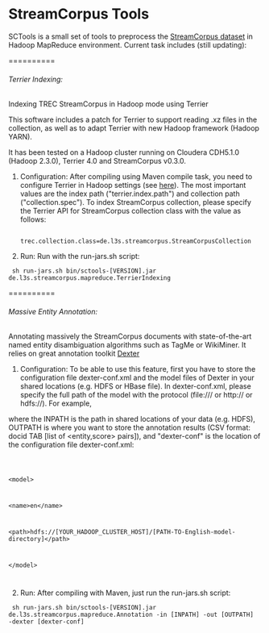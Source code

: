 StreamCorpus Tools
==================

SCTools is a small set of tools to preprocess the [StreamCorpus dataset](http://s3.amazonaws.com/aws-publicdatasets/trec/ts/index.html) in Hadoop MapReduce environment. Current task includes (still updating):


==========
###### Terrier Indexing: ######


Indexing TREC StreamCorpus in Hadoop mode using Terrier

This software includes a patch for Terrier to support reading .xz files in the collection, as well as to adapt Terrier with new Hadoop framework (Hadoop YARN).

It has been tested on a Hadoop cluster running on Cloudera CDH5.1.0 (Hadoop 2.3.0), Terrier 4.0 and StreamCorpus v0.3.0.



1. Configuration: After compiling using Maven compile task, you need to configure Terrier in Hadoop settings (see [here](http://terrier.org/docs/v4.0/hadoop_configuration.html)). The most important values are the index path ("terrier.index.path") and collection path ("collection.spec"). To index StreamCorpus collection, please specify the Terrier API for StreamCorpus collection class with the value as follows:

     <code> trec.collection.class=de.l3s.streamcorpus.StreamCorpusCollection</code>

2. Run: Run with the run-jars.sh script: 

<code> sh run-jars.sh bin/sctools-[VERSION].jar de.l3s.streamcorpus.mapreduce.TerrierIndexing</code>

==========
###### Massive Entity Annotation: ######

Annotating massively the StreamCorpus documents with state-of-the-art named entity disambiguation algorithms such as TagMe or WikiMiner. It relies on great annotation toolkit [Dexter](http://dexter.isti.cnr.it)

1. Configuration: To be able to use this feature, first you have to store the configuration file dexter-conf.xml and the model files of Dexter in your shared locations (e.g. HDFS or HBase file). In dexter-conf.xml, please specify the full path of the model with the protocol (file:/// or http:// or hdfs://). For example, 

where the INPATH is the path in shared locations of your data (e.g. HDFS), OUTPATH is where you want to store the annotation results (CSV format: docid TAB [list of <entity,score> pairs]), and "dexter-conf" is the location of the configuration file dexter-conf.xml:

<code>

&lt;model&gt; 

 &lt;name&gt;en&lt;/name&gt;

 &lt;path&gt;hdfs://[YOUR_HADOOP_CLUSTER_HOST]/[PATH-TO-English-model-directory]&lt;/path&gt;

&lt;/model&gt;

</code>


2. Run: After compiling with Maven, just run the run-jars.sh script:

<code> sh run-jars.sh bin/sctools-[VERSION].jar de.l3s.streamcorpus.mapreduce.Annotation -in [INPATH] -out [OUTPATH] -dexter [dexter-conf]</code>
